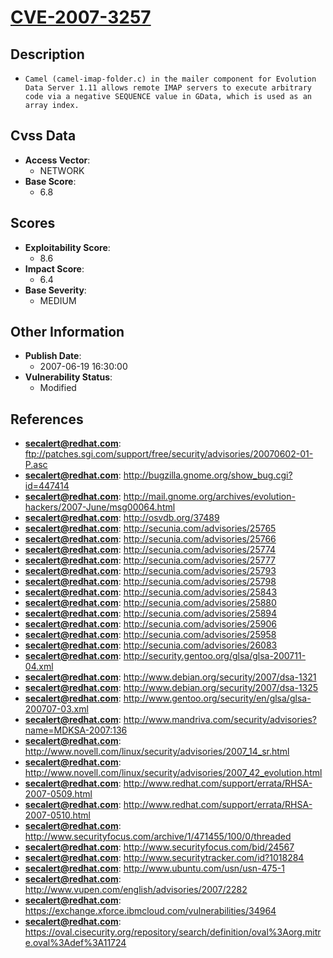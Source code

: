 
# [CVE-2007-3257](ftp://patches.sgi.com/support/free/security/advisories/20070602-01-P.asc)

## Description

- `Camel (camel-imap-folder.c) in the mailer component for Evolution Data Server 1.11 allows remote IMAP servers to execute arbitrary code via a negative SEQUENCE value in GData, which is used as an array index.`

## Cvss Data

- **Access Vector**:
  - NETWORK
- **Base Score**:
  - 6.8

## Scores

- **Exploitability Score**:
  - 8.6
- **Impact Score**:
  - 6.4
- **Base Severity**:
  - MEDIUM

## Other Information

- **Publish Date**:
  - 2007-06-19 16:30:00
- **Vulnerability Status**:
  - Modified

## References

- **secalert@redhat.com**: ftp://patches.sgi.com/support/free/security/advisories/20070602-01-P.asc
- **secalert@redhat.com**: http://bugzilla.gnome.org/show_bug.cgi?id=447414
- **secalert@redhat.com**: http://mail.gnome.org/archives/evolution-hackers/2007-June/msg00064.html
- **secalert@redhat.com**: http://osvdb.org/37489
- **secalert@redhat.com**: http://secunia.com/advisories/25765
- **secalert@redhat.com**: http://secunia.com/advisories/25766
- **secalert@redhat.com**: http://secunia.com/advisories/25774
- **secalert@redhat.com**: http://secunia.com/advisories/25777
- **secalert@redhat.com**: http://secunia.com/advisories/25793
- **secalert@redhat.com**: http://secunia.com/advisories/25798
- **secalert@redhat.com**: http://secunia.com/advisories/25843
- **secalert@redhat.com**: http://secunia.com/advisories/25880
- **secalert@redhat.com**: http://secunia.com/advisories/25894
- **secalert@redhat.com**: http://secunia.com/advisories/25906
- **secalert@redhat.com**: http://secunia.com/advisories/25958
- **secalert@redhat.com**: http://secunia.com/advisories/26083
- **secalert@redhat.com**: http://security.gentoo.org/glsa/glsa-200711-04.xml
- **secalert@redhat.com**: http://www.debian.org/security/2007/dsa-1321
- **secalert@redhat.com**: http://www.debian.org/security/2007/dsa-1325
- **secalert@redhat.com**: http://www.gentoo.org/security/en/glsa/glsa-200707-03.xml
- **secalert@redhat.com**: http://www.mandriva.com/security/advisories?name=MDKSA-2007:136
- **secalert@redhat.com**: http://www.novell.com/linux/security/advisories/2007_14_sr.html
- **secalert@redhat.com**: http://www.novell.com/linux/security/advisories/2007_42_evolution.html
- **secalert@redhat.com**: http://www.redhat.com/support/errata/RHSA-2007-0509.html
- **secalert@redhat.com**: http://www.redhat.com/support/errata/RHSA-2007-0510.html
- **secalert@redhat.com**: http://www.securityfocus.com/archive/1/471455/100/0/threaded
- **secalert@redhat.com**: http://www.securityfocus.com/bid/24567
- **secalert@redhat.com**: http://www.securitytracker.com/id?1018284
- **secalert@redhat.com**: http://www.ubuntu.com/usn/usn-475-1
- **secalert@redhat.com**: http://www.vupen.com/english/advisories/2007/2282
- **secalert@redhat.com**: https://exchange.xforce.ibmcloud.com/vulnerabilities/34964
- **secalert@redhat.com**: https://oval.cisecurity.org/repository/search/definition/oval%3Aorg.mitre.oval%3Adef%3A11724
